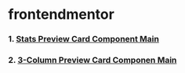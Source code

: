 # frontendmentor

### 1. [Stats Preview Card Component Main](stats-preview-card-component-main)
### 2. [3-Column Preview Card Componen Main](3-column-preview-card-component-main)
